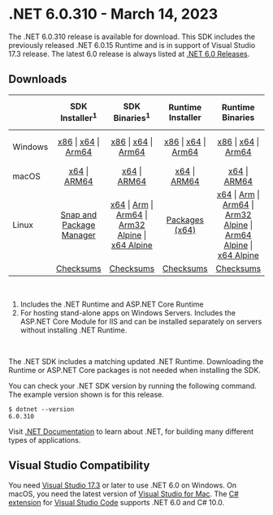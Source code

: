 # .NET 6.0.310 - March 14, 2023

The .NET 6.0.310 release is available for download. This SDK includes the previously released .NET 6.0.15 Runtime and is in support of Visual Studio 17.3 release. The latest 6.0 release is always listed at [.NET 6.0 Releases](../README.md).

## Downloads

|           | SDK Installer<sup>1</sup>                        | SDK Binaries<sup>1</sup>                 | Runtime Installer                                        | Runtime Binaries                                 | ASP.NET Core Runtime           |Windows Desktop Runtime          |
| --------- | :------------------------------------------:     | :----------------------:                 | :---------------------------:                            | :-------------------------:                      | :-----------------:            | :-----------------:            |
| Windows   | [x86][dotnet-sdk-win-x86.exe] \| [x64][dotnet-sdk-win-x64.exe] \| [Arm64][dotnet-sdk-win-arm64.exe] | [x86][dotnet-sdk-win-x86.zip] \| [x64][dotnet-sdk-win-x64.zip] \|  [Arm64][dotnet-sdk-win-arm64.zip] | [x86][dotnet-runtime-win-x86.exe] \| [x64][dotnet-runtime-win-x64.exe] \| [Arm64][dotnet-runtime-win-arm64.exe] | [x86][dotnet-runtime-win-x86.zip] \| [x64][dotnet-runtime-win-x64.zip] \| [Arm64][dotnet-runtime-win-arm64.zip] | [x86][aspnetcore-runtime-win-x86.exe] \| [x64][aspnetcore-runtime-win-x64.exe] \|<br> [Hosting Bundle][dotnet-hosting-win.exe]<sup>2</sup> | [x86][windowsdesktop-runtime-win-x86.exe] \| [x64][windowsdesktop-runtime-win-x64.exe] \| [Arm64][windowsdesktop-runtime-win-arm64.exe] |
| macOS     | [x64][dotnet-sdk-osx-x64.pkg] \| [ARM64][dotnet-sdk-osx-arm64.pkg] | [x64][dotnet-sdk-osx-x64.tar.gz] \| [ARM64][dotnet-sdk-osx-arm64.tar.gz]  | [x64][dotnet-runtime-osx-x64.pkg] \| [ARM64][dotnet-runtime-osx-arm64.pkg] | [x64][dotnet-runtime-osx-x64.tar.gz] \| [ARM64][dotnet-runtime-osx-arm64.tar.gz]| [x64][aspnetcore-runtime-osx-x64.tar.gz] \| [ARM64][aspnetcore-runtime-osx-arm64.tar.gz] | - |<sup>1</sup>
| Linux     |  [Snap and Package Manager](../install-linux.md)  | [x64][dotnet-sdk-linux-x64.tar.gz] \| [Arm][dotnet-sdk-linux-arm.tar.gz]  \| [Arm64][dotnet-sdk-linux-arm64.tar.gz] \| [Arm32 Alpine][dotnet-sdk-linux-musl-arm.tar.gz]  \| [x64 Alpine][dotnet-sdk-linux-musl-x64.tar.gz] | [Packages (x64)][linux-packages] | [x64][dotnet-runtime-linux-x64.tar.gz] \| [Arm][dotnet-runtime-linux-arm.tar.gz] \| [Arm64][dotnet-runtime-linux-arm64.tar.gz] \| [Arm32 Alpine][dotnet-runtime-linux-musl-arm.tar.gz] \| [Arm64 Alpine][dotnet-runtime-linux-musl-arm64.tar.gz] \| [x64 Alpine][dotnet-runtime-linux-musl-x64.tar.gz]  | [x64][aspnetcore-runtime-linux-x64.tar.gz]<sup>1</sup>  \| [Arm][aspnetcore-runtime-linux-arm.tar.gz]<sup>1</sup> \| [Arm64][aspnetcore-runtime-linux-arm64.tar.gz]<sup>1</sup> \| [x64 Alpine][aspnetcore-runtime-linux-musl-x64.tar.gz] | - | <sup>1</sup> |
|  | [Checksums][checksums-sdk]                             | [Checksums][checksums-sdk]                                      | [Checksums][checksums-runtime]                             | [Checksums][checksums-runtime]  | [Checksums][checksums-runtime]  | [Checksums][checksums-runtime]

</br>

1. Includes the .NET Runtime and ASP.NET Core Runtime
2. For hosting stand-alone apps on Windows Servers. Includes the ASP.NET Core Module for IIS and can be installed separately on servers without installing .NET Runtime.

</br>

The .NET SDK includes a matching updated .NET Runtime. Downloading the Runtime or ASP.NET Core packages is not needed when installing the SDK.

You can check your .NET SDK version by running the following command. The example version shown is for this release.

```console
$ dotnet --version
6.0.310
```
Visit [.NET Documentation](https://learn.microsoft.com/dotnet/core/) to learn about .NET, for building many different types of applications.


## Visual Studio Compatibility

You need [Visual Studio 17.3](https://visualstudio.microsoft.com) or later to use .NET 6.0 on Windows. On macOS, you need the latest version of [Visual Studio for Mac](https://visualstudio.microsoft.com/vs/mac/). The [C# extension](https://code.visualstudio.com/docs/languages/dotnet) for [Visual Studio Code](https://code.visualstudio.com/) supports .NET 6.0 and C# 10.0.


[blob-runtime]: https://dotnetcli.blob.core.windows.net/dotnet/Runtime/
[blob-sdk]: https://dotnetcli.blob.core.windows.net/dotnet/Sdk/
[release-notes]: https://github.com/dotnet/core/blob/main/release-notes/6.0/6.0.14/6.0.310.md

[checksums-runtime]: https://dotnetcli.blob.core.windows.net/dotnet/checksums/6.0.15-sha.txt
[checksums-sdk]: https://dotnetcli.blob.core.windows.net/dotnet/checksums/6.0.15-sha.txt

[linux-install]: https://learn.microsoft.com/dotnet/core/install/linux
[linux-setup]: https://github.com/dotnet/core/blob/main/Documentation/linux-setup.md

[dotnet-blog]:  https://devblogs.microsoft.com/dotnet/march-2023-updates/
[aspnet-blog]: https://devblogs.microsoft.com/dotnet/announcing-asp-net-core-in-net-6/
[maui-blog]: https://devblogs.microsoft.com/dotnet/update-on-dotnet-maui/

[linux-packages]: ../install-linux.md



[//]: # ( Runtime 6.0.15)
[dotnet-runtime-linux-arm.tar.gz]: https://download.visualstudio.microsoft.com/download/pr/dcfe990c-46fa-4222-946c-e5b9523f94db/20c3e626f66ef7d10678e43ab7fba46a/dotnet-runtime-6.0.15-linux-arm.tar.gz
[dotnet-runtime-linux-arm64.tar.gz]: https://download.visualstudio.microsoft.com/download/pr/2151a562-4991-4496-afac-12ae22e4710d/90644d83484758da592719d9946ca1b8/dotnet-runtime-6.0.15-linux-arm64.tar.gz
[dotnet-runtime-linux-musl-arm.tar.gz]: https://download.visualstudio.microsoft.com/download/pr/e35ae1de-bbd7-424d-baf8-e5328d7bff05/b9bf227728fa13bf140b4fe36609a919/dotnet-runtime-6.0.15-linux-musl-arm.tar.gz
[dotnet-runtime-linux-musl-arm64.tar.gz]: https://download.visualstudio.microsoft.com/download/pr/6076b46e-6d5a-410d-93a1-05314698f906/3453979632a67b64d9f24e88112c9154/dotnet-runtime-6.0.15-linux-musl-arm64.tar.gz
[dotnet-runtime-linux-musl-x64.tar.gz]: https://download.visualstudio.microsoft.com/download/pr/5597f305-2de2-4bbe-8f6c-7f1170e4abb3/b90e355ffdc2851dfa5ac68fc0ba5cb9/dotnet-runtime-6.0.15-linux-musl-x64.tar.gz
[dotnet-runtime-linux-x64.tar.gz]: https://download.visualstudio.microsoft.com/download/pr/a8db1a39-3418-4bd3-871e-5d13509ee724/2fac3893cffd4948c67dc3a2ef96a99d/dotnet-runtime-6.0.15-linux-x64.tar.gz
[dotnet-runtime-osx-arm64.pkg]: https://download.visualstudio.microsoft.com/download/pr/bfbe0103-d86e-4207-b51c-d02d1827225d/190012c955a7726bebd7c0a5f90ffc35/dotnet-runtime-6.0.15-osx-arm64.pkg
[dotnet-runtime-osx-arm64.tar.gz]: https://download.visualstudio.microsoft.com/download/pr/b809e06f-b836-45d4-b080-06b263579478/4690f65020f04e6579085df1aad7421d/dotnet-runtime-6.0.15-osx-arm64.tar.gz
[dotnet-runtime-osx-x64.pkg]: https://download.visualstudio.microsoft.com/download/pr/efcd27bd-2226-4a5c-9d2e-5926a570e487/6e1d87f63a3bd0490118682da4eb37c1/dotnet-runtime-6.0.15-osx-x64.pkg
[dotnet-runtime-osx-x64.tar.gz]: https://download.visualstudio.microsoft.com/download/pr/002ce092-a45c-4c52-baae-067879173e64/a6b706f9b30cb74210ce87ca651b3f4b/dotnet-runtime-6.0.15-osx-x64.tar.gz
[dotnet-runtime-win-arm64.exe]: https://download.visualstudio.microsoft.com/download/pr/74453a1d-cd7a-4fb7-90a9-40fc56b7324c/f7511ec1107310ca104dec62f86717af/dotnet-runtime-6.0.15-win-arm64.exe
[dotnet-runtime-win-arm64.zip]: https://download.visualstudio.microsoft.com/download/pr/85949133-3f73-485a-bcaa-e220677dde01/e23cfab074837c3d98a1737c1869dc74/dotnet-runtime-6.0.15-win-arm64.zip
[dotnet-runtime-win-x64.exe]: https://download.visualstudio.microsoft.com/download/pr/0f609431-fc27-4d13-a6b3-15db9153836a/4c7704d6a26f6099e0ff94cb5a853206/dotnet-runtime-6.0.15-win-x64.exe
[dotnet-runtime-win-x64.zip]: https://download.visualstudio.microsoft.com/download/pr/17309c0b-8c70-467b-9f95-a4f7ee8bd095/e6ccec507628a50cd81caef510b6fe76/dotnet-runtime-6.0.15-win-x64.zip
[dotnet-runtime-win-x86.exe]: https://download.visualstudio.microsoft.com/download/pr/46f6ac54-6f22-4c0b-92c2-9cc6a427c08f/a00a86f9652ea609e40b337e3553c1e6/dotnet-runtime-6.0.15-win-x86.exe
[dotnet-runtime-win-x86.zip]: https://download.visualstudio.microsoft.com/download/pr/377bab71-54b5-4e7b-97d8-e928c11603a4/cc846098d8717af452796601fc426fd8/dotnet-runtime-6.0.15-win-x86.zip

[//]: # ( WindowsDesktop 6.0.15)
[windowsdesktop-runtime-win-arm64.exe]: https://download.visualstudio.microsoft.com/download/pr/ed661b4a-6784-4b40-8872-c7df46d2fc4d/22ee24e9434437b66f1d5431504c049b/windowsdesktop-runtime-6.0.15-win-arm64.exe
[windowsdesktop-runtime-win-arm64.zip]: https://download.visualstudio.microsoft.com/download/pr/25666b72-9496-4c15-95ec-952e7a053104/6c0a54f5239cbb35b28d427e271dc8f2/windowsdesktop-runtime-6.0.15-win-arm64.zip
[windowsdesktop-runtime-win-x64.exe]: https://download.visualstudio.microsoft.com/download/pr/513d13b7-b456-45af-828b-b7b7981ff462/edf44a743b78f8b54a2cec97ce888346/windowsdesktop-runtime-6.0.15-win-x64.exe
[windowsdesktop-runtime-win-x64.zip]: https://download.visualstudio.microsoft.com/download/pr/2a6abed9-fe1e-41e5-8351-eaebe0ee5751/40676900544cfe8e12806ecd756c87a2/windowsdesktop-runtime-6.0.15-win-x64.zip
[windowsdesktop-runtime-win-x86.exe]: https://download.visualstudio.microsoft.com/download/pr/c7294693-5754-4bb0-b4a4-bcb63d4ef661/dd21bbae18ee17a1f8cb004bd1a7d365/windowsdesktop-runtime-6.0.15-win-x86.exe
[windowsdesktop-runtime-win-x86.zip]: https://download.visualstudio.microsoft.com/download/pr/a0eefc49-b808-467c-8e01-17a371ba26f1/a4b79ddf4910b9e3d5d127e2236fc4bb/windowsdesktop-runtime-6.0.15-win-x86.zip

[//]: # ( ASP 6.0.15)
[aspnetcore-runtime-linux-arm.tar.gz]: https://download.visualstudio.microsoft.com/download/pr/c7eade0f-81ff-4587-a58e-647702814ec4/1b8c56efc82990ee986d8dd52a9a09ab/aspnetcore-runtime-6.0.15-linux-arm.tar.gz
[aspnetcore-runtime-linux-arm64.tar.gz]: https://download.visualstudio.microsoft.com/download/pr/0d9619a1-af06-40c6-9816-46d08c9e42d6/744ecc09a1058822dc08ae17a3dc9c77/aspnetcore-runtime-6.0.15-linux-arm64.tar.gz
[aspnetcore-runtime-linux-musl-arm.tar.gz]: https://download.visualstudio.microsoft.com/download/pr/810c6593-da6d-4f45-9b44-0d2773921363/a7802f15b43c2367180a43d1c361edbc/aspnetcore-runtime-6.0.15-linux-musl-arm.tar.gz
[aspnetcore-runtime-linux-musl-arm64.tar.gz]: https://download.visualstudio.microsoft.com/download/pr/b571004b-d5ff-47eb-a830-1db7285a40a0/34fbf4b46c625eec823bf570ab130b88/aspnetcore-runtime-6.0.15-linux-musl-arm64.tar.gz
[aspnetcore-runtime-linux-musl-x64.tar.gz]: https://download.visualstudio.microsoft.com/download/pr/dbd4c83d-99e9-40a5-a6c2-df95b921cf38/0b841f3708f58b04cca7e83955c40de6/aspnetcore-runtime-6.0.15-linux-musl-x64.tar.gz
[aspnetcore-runtime-linux-x64.tar.gz]: https://download.visualstudio.microsoft.com/download/pr/4518a0d8-9a6b-4836-ada9-096afa24efd0/ad0d8ccefb6b6a36dc108417b74775cb/aspnetcore-runtime-6.0.15-linux-x64.tar.gz
[aspnetcore-runtime-osx-arm64.tar.gz]: https://download.visualstudio.microsoft.com/download/pr/8c038a1c-2c5a-4223-b863-3c7ace6b96f0/92b7538b884350b055a22c7877775fa1/aspnetcore-runtime-6.0.15-osx-arm64.tar.gz
[aspnetcore-runtime-osx-x64.tar.gz]: https://download.visualstudio.microsoft.com/download/pr/183c7035-79ba-4438-a96f-39cebae901c7/14358a3d95afb3af618abea80a8106db/aspnetcore-runtime-6.0.15-osx-x64.tar.gz
[aspnetcore-runtime-win-arm64.zip]: https://download.visualstudio.microsoft.com/download/pr/09efcd1b-5c31-474c-a8e6-4a660d8d4c3e/f10d916bcbaeb695766d2d423e0e9e34/aspnetcore-runtime-6.0.15-win-arm64.zip
[aspnetcore-runtime-win-x64.exe]: https://download.visualstudio.microsoft.com/download/pr/28431bba-e071-4e98-86a9-aa7e0c9050fc/0677f2fd79faee65f5d48260b9f303e5/aspnetcore-runtime-6.0.15-win-x64.exe
[aspnetcore-runtime-win-x64.zip]: https://download.visualstudio.microsoft.com/download/pr/236f1c8f-4d0a-408e-8c78-3b96c884dfe1/705265df9e07e998178826a0871ca452/aspnetcore-runtime-6.0.15-win-x64.zip
[aspnetcore-runtime-win-x86.exe]: https://download.visualstudio.microsoft.com/download/pr/4b99db58-969b-401d-a239-86ba1c92e6b8/2c17255b0091fa3210ec4cfb7bfe89ed/aspnetcore-runtime-6.0.15-win-x86.exe
[aspnetcore-runtime-win-x86.zip]: https://download.visualstudio.microsoft.com/download/pr/2415950c-fcc3-4a5c-b0dd-f81f35a5db6e/9e0483851b6d40ae2d39718d3985004e/aspnetcore-runtime-6.0.15-win-x86.zip
[dotnet-hosting-win.exe]: https://download.visualstudio.microsoft.com/download/pr/e38901ef-e9ac-4331-a6aa-f2aec3b1754b/6d695fa51a4960393edaf725ce970a86/dotnet-hosting-6.0.15-win.exe

[//]: # ( SDK 6.0.310)
[dotnet-sdk-linux-arm.tar.gz]: https://download.visualstudio.microsoft.com/download/pr/f5a1fdd9-8299-413e-b707-7bf5bb11c4f8/dec707f0b78e9f1da4305fe588f2eb1f/dotnet-sdk-6.0.310-linux-arm.tar.gz
[dotnet-sdk-linux-arm64.tar.gz]: https://download.visualstudio.microsoft.com/download/pr/91343c9e-97ff-4b8e-b411-b56a3c237ecd/9b1ff40787e03e94a0ec517eb0ec4d5d/dotnet-sdk-6.0.310-linux-arm64.tar.gz
[dotnet-sdk-linux-musl-arm.tar.gz]: https://download.visualstudio.microsoft.com/download/pr/160b9f5e-ce30-43c8-bb9b-41fd11e202e0/8c1e67ed39348c42655401b34e78545c/dotnet-sdk-6.0.310-linux-musl-arm.tar.gz
[dotnet-sdk-linux-musl-arm64.tar.gz]: https://download.visualstudio.microsoft.com/download/pr/12f8d3d8-b184-43bb-bb9e-1f936f726846/8458991219e0057bb856e649074eaf8b/dotnet-sdk-6.0.310-linux-musl-arm64.tar.gz
[dotnet-sdk-linux-musl-x64.tar.gz]: https://download.visualstudio.microsoft.com/download/pr/2fb79c44-2d17-47d9-92ab-2c0b59e45edc/d83fe196b32dc312a3872fe6136d3633/dotnet-sdk-6.0.310-linux-musl-x64.tar.gz
[dotnet-sdk-linux-x64.tar.gz]: https://download.visualstudio.microsoft.com/download/pr/71fb7efe-9bc5-44f3-8674-42f66066c482/62d1c73537189c51e3b42473ef3d5eba/dotnet-sdk-6.0.310-linux-x64.tar.gz
[dotnet-sdk-osx-arm64.pkg]: https://download.visualstudio.microsoft.com/download/pr/58ac76e4-d58c-46c4-ac6e-b99c7e496914/3b9683573613d51e6e9ca0ff8f6f32eb/dotnet-sdk-6.0.310-osx-arm64.pkg
[dotnet-sdk-osx-arm64.tar.gz]: https://download.visualstudio.microsoft.com/download/pr/d506b3c6-5ba1-41c4-8c44-5eefa6095ad0/a95ac6a119735937f196b2b81d2351d3/dotnet-sdk-6.0.310-osx-arm64.tar.gz
[dotnet-sdk-osx-x64.pkg]: https://download.visualstudio.microsoft.com/download/pr/bcc9caeb-6816-4cb5-915c-da4d1eda76e2/1aabc521750b622b4c543d955b92b9c4/dotnet-sdk-6.0.310-osx-x64.pkg
[dotnet-sdk-osx-x64.tar.gz]: https://download.visualstudio.microsoft.com/download/pr/cbd1bf47-d02d-4a0d-81a0-eba2e9e053b3/1492f5bba7eed4cbbc36e2c91045317a/dotnet-sdk-6.0.310-osx-x64.tar.gz
[dotnet-sdk-win-arm64.exe]: https://download.visualstudio.microsoft.com/download/pr/be164729-5304-4023-acbc-acc6a1df74fc/e1acdfdfa8663bd0bcd76015af1022c7/dotnet-sdk-6.0.310-win-arm64.exe
[dotnet-sdk-win-arm64.zip]: https://download.visualstudio.microsoft.com/download/pr/532a22d1-ae35-49a6-8052-61cf324bb581/4bbaf512a3569f777c4a1e4f60a7fc3e/dotnet-sdk-6.0.310-win-arm64.zip
[dotnet-sdk-win-x64.exe]: https://download.visualstudio.microsoft.com/download/pr/21dc6731-7a33-4f32-9856-a464329cc90f/b53debb329f5aa178cbf987b003013a9/dotnet-sdk-6.0.310-win-x64.exe
[dotnet-sdk-win-x64.zip]: https://download.visualstudio.microsoft.com/download/pr/7260d9d1-f241-434f-b5fa-86bd74fe8f9c/c4c57471d2fcc01887be9bae0158e388/dotnet-sdk-6.0.310-win-x64.zip
[dotnet-sdk-win-x86.exe]: https://download.visualstudio.microsoft.com/download/pr/156dcb1e-a3f4-4189-a8fc-b73417657ffa/9ae9d146ba05376fc40afac9ce632785/dotnet-sdk-6.0.310-win-x86.exe
[dotnet-sdk-win-x86.zip]: https://download.visualstudio.microsoft.com/download/pr/c9d2ce6d-5aeb-49ad-a3ed-596abb938076/b76cd06070e6b8113e86166206fb27c6/dotnet-sdk-6.0.310-win-x86.zip
